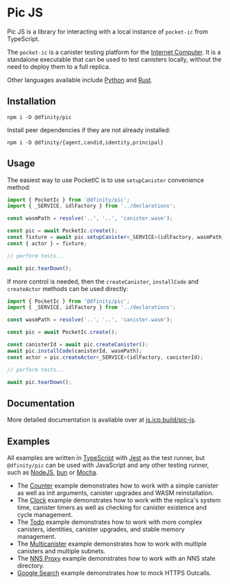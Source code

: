 # Pic JS

Pic JS is a library for interacting with a local instance of `pocket-ic` from TypeScript.

The `pocket-ic` is a canister testing platform for the [Internet Computer](https://internetcomputer.org/). It is a standalone executable that can be used to test canisters locally, without the need to deploy them to a full replica.

Other languages available include [Python](https://github.com/dfinity/pocketic-py/) and [Rust](https://github.com/dfinity/ic/tree/master/packages/pocket-ic).

## Installation

```shell
npm i -D @dfinity/pic
```

Install peer dependencies if they are not already installed:

```shell
npm i -D @dfinity/{agent,candid,identity,principal}
```

## Usage

The easiest way to use PocketIC is to use `setupCanister` convenience method:

```ts
import { PocketIc } from '@dfinity/pic';
import { _SERVICE, idlFactory } from '../declarations';

const wasmPath = resolve('..', '..', 'canister.wasm');

const pic = await PocketIc.create();
const fixture = await pic.setupCanister<_SERVICE>(idlFactory, wasmPath);
const { actor } = fixture;

// perform tests...

await pic.tearDown();
```

If more control is needed, then the `createCanister`, `installCode` and `createActor` methods can be used directly:

```ts
import { PocketIc } from '@dfinity/pic';
import { _SERVICE, idlFactory } from '../declarations';

const wasmPath = resolve('..', '..', 'canister.wasm');

const pic = await PocketIc.create();

const canisterId = await pic.createCanister();
await pic.installCode(canisterId, wasmPath);
const actor = pic.createActor<_SERVICE>(idlFactory, canisterId);

// perform tests...

await pic.tearDown();
```

## Documentation

More detailed documentation is available over at [js.icp.build/pic-js](https://js.icp.build/pic-js/).

## Examples

All examples are written in [TypeScript](https://www.typescriptlang.org/) with [Jest](https://jestjs.io/) as the test runner,
but `@dfinity/pic` can be used with JavaScript and any other testing runner, such as [NodeJS](https://nodejs.org/dist/latest-v20.x/docs/api/test.html), [bun](https://bun.sh/docs/cli/test) or [Mocha](https://mochajs.org/).

- The [Counter](https://github.com/dfinity/pic-js/tree/main/examples/counter/README.md) example demonstrates how to work with a simple canister as well as init arguments, canister upgrades and WASM reinstallation.
- The [Clock](https://github.com/dfinity/pic-js/tree/main/examples/clock/README.md) example demonstrates how to work with the replica's system time, canister timers as well as checking for canister existence and cycle management.
- The [Todo](https://github.com/dfinity/pic-js/tree/main/examples/todo/README.md) example demonstrates how to work with more complex canisters, identities, canister upgrades, and stable memory management.
- The [Multicanister](https://github.com/dfinity/pic-js/tree/main/examples/multicanister/README.md) example demonstrates how to work with multiple canisters and multiple subnets.
- The [NNS Proxy](https://github.com/dfinity/pic-js/tree/main/examples/nns_proxy/README.md) example demonstrates how to work with an NNS state directory.
- [Google Search](https://github.com/dfinity/pic-js/tree/main/examples/google_search/README.md) example demonstrates how to mock HTTPS Outcalls.

